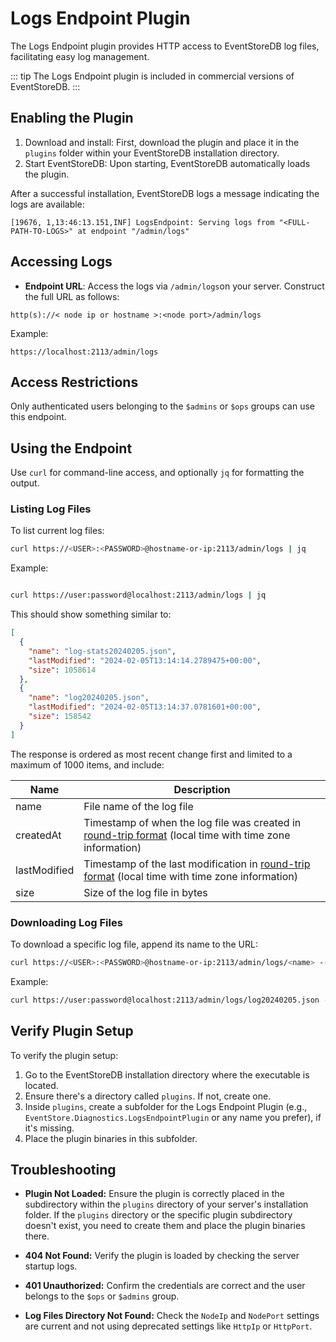 # Logs Endpoint Plugin 
The Logs Endpoint plugin provides HTTP access to EventStoreDB log files, facilitating easy log management. 

::: tip
The Logs Endpoint plugin is included in commercial versions of EventStoreDB.
:::

## Enabling the Plugin

1. Download and install: First, download the plugin and place it in the `plugins` folder within your EventStoreDB installation directory. 
2. Start EventStoreDB: Upon starting, EventStoreDB automatically loads the plugin. 

After a successful installation, EventStoreDB logs a message indicating the logs are available:
```
[19676, 1,13:46:13.151,INF] LogsEndpoint: Serving logs from "<FULL-PATH-TO-LOGS>" at endpoint "/admin/logs"
```

## Accessing Logs

- **Endpoint URL**: Access the logs via `/admin/logs`on your server. Construct the full URL as follows: 
```
http(s)://< node ip or hostname >:<node port>/admin/logs
```
Example:
```
https://localhost:2113/admin/logs
```

## Access Restrictions

Only authenticated users belonging to the `$admins` or `$ops` groups can use this endpoint. 

## Using the Endpoint

Use `curl` for command-line access, and optionally `jq` for formatting the output.  

### Listing Log Files

To list current log files:
```bash
curl https://<USER>:<PASSWORD>@hostname-or-ip:2113/admin/logs | jq
```
Example:
```bash

curl https://user:password@localhost:2113/admin/logs | jq
```

This should show something similar to:
```json
[
  {
    "name": "log-stats20240205.json",
    "lastModified": "2024-02-05T13:14:14.2789475+00:00",
    "size": 1058614
  },
  {
    "name": "log20240205.json",
    "lastModified": "2024-02-05T13:14:37.0781601+00:00",
    "size": 158542
  }
]
```

The response is ordered as most recent change first and limited to a maximum of 1000 items, and include:

| Name | Description |
|---|---|
| name | File name of the log file |
| createdAt | Timestamp of when the log file was created in [round-trip format](https://learn.microsoft.com/en-us/dotnet/standard/base-types/standard-date-and-time-format-strings#the-round-trip-o-o-format-specifier) (local time with time zone information) |
| lastModified | Timestamp of the last modification in [round-trip format](https://learn.microsoft.com/en-us/dotnet/standard/base-types/standard-date-and-time-format-strings#the-round-trip-o-o-format-specifier) (local time with time zone information) |
| size | Size of the log file in bytes |

### Downloading Log Files

To download a specific log file, append its name to the URL:
```bash
curl https://<USER>:<PASSWORD>@hostname-or-ip:2113/admin/logs/<name> --output <name>
```
Example:
```bash
curl https://user:password@localhost:2113/admin/logs/log20240205.json --output log20240205.json
```

## Verify Plugin Setup

To verify the plugin setup:

1. Go to the EventStoreDB installation directory where the executable is located. 
2. Ensure there's a directory called `plugins`. If not, create one. 
3. Inside `plugins`, create a subfolder for the Logs Endpoint Plugin (e.g., `EventStore.Diagnostics.LogsEndpointPlugin` or any name you prefer), if it's missing.
4. Place the plugin binaries in this subfolder.

## Troubleshooting

- **Plugin Not Loaded:** Ensure the plugin is correctly placed in the subdirectory within the `plugins` directory of your server's installation folder. If the `plugins` directory or the specific plugin subdirectory doesn't exist, you need to create them and    place the plugin binaries there. 

- **404 Not Found:** Verify the plugin is loaded by checking the server startup logs.

- **401 Unauthorized:** Confirm the credentials are correct and the user belongs to the `$ops` or `$admins` group.

- **Log Files Directory Not Found:** Check the `NodeIp` and `NodePort` settings are current and not using deprecated settings like `HttpIp` or `HttpPort`.

